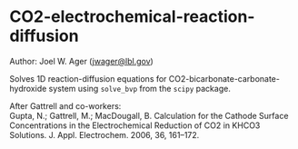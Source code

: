 # CO2-electrochemical-reaction-diffusion
Author: Joel W. Ager (jwager@lbl.gov)

Solves 1D reaction-diffusion equations for CO2-bicarbonate-carbonate-hydroxide system using `solve_bvp` from the `scipy` package.  

After Gattrell and co-workers:  
Gupta, N.; Gattrell, M.; MacDougall, B. Calculation for the Cathode Surface Concentrations in the Electrochemical Reduction of CO2 in KHCO3 Solutions. J. Appl. Electrochem. 2006, 36, 161–172.
